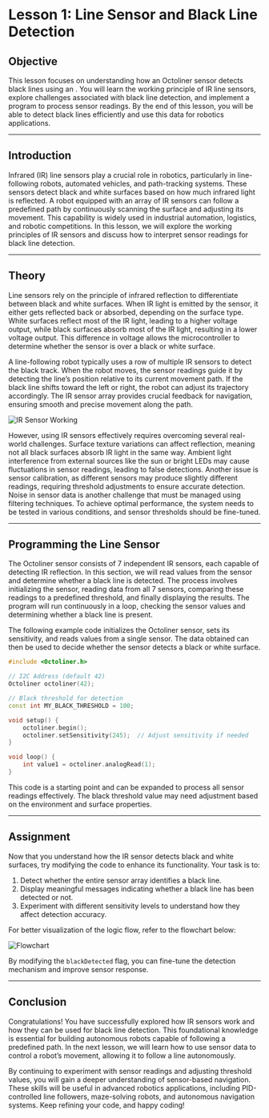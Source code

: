 # **Lesson 1: Line Sensor and Black Line Detection**

## **Objective**

This lesson focuses on understanding how an Octoliner sensor detects black lines using an . You will learn the working principle of IR line sensors, explore challenges associated with black line detection, and implement a program to process sensor readings. By the end of this lesson, you will be able to detect black lines efficiently and use this data for robotics applications.

---

## **Introduction**

Infrared (IR) line sensors play a crucial role in robotics, particularly in line-following robots, automated vehicles, and path-tracking systems. These sensors detect black and white surfaces based on how much infrared light is reflected. A robot equipped with an array of IR sensors can follow a predefined path by continuously scanning the surface and adjusting its movement. This capability is widely used in industrial automation, logistics, and robotic competitions. In this lesson, we will explore the working principles of IR sensors and discuss how to interpret sensor readings for black line detection.

---

## **Theory**

Line sensors rely on the principle of infrared reflection to differentiate between black and white surfaces. When IR light is emitted by the sensor, it either gets reflected back or absorbed, depending on the surface type. White surfaces reflect most of the IR light, leading to a higher voltage output, while black surfaces absorb most of the IR light, resulting in a lower voltage output. This difference in voltage allows the microcontroller to determine whether the sensor is over a black or white surface.

A line-following robot typically uses a row of multiple IR sensors to detect the black track. When the robot moves, the sensor readings guide it by detecting the line’s position relative to its current movement path. If the black line shifts toward the left or right, the robot can adjust its trajectory accordingly. The IR sensor array provides crucial feedback for navigation, ensuring smooth and precise movement along the path.

![IR Sensor Working](https://github.com/pranavk-2003/line-robot-curriculum/blob/assignments/images/module_6/IR's.png)

However, using IR sensors effectively requires overcoming several real-world challenges. Surface texture variations can affect reflection, meaning not all black surfaces absorb IR light in the same way. Ambient light interference from external sources like the sun or bright LEDs may cause fluctuations in sensor readings, leading to false detections. Another issue is sensor calibration, as different sensors may produce slightly different readings, requiring threshold adjustments to ensure accurate detection. Noise in sensor data is another challenge that must be managed using filtering techniques. To achieve optimal performance, the system needs to be tested in various conditions, and sensor thresholds should be fine-tuned.

---

## **Programming the Line Sensor**

The Octoliner sensor consists of 7 independent IR sensors, each capable of detecting IR reflection. In this section, we will read values from the sensor and determine whether a black line is detected. The process involves initializing the sensor, reading data from all 7 sensors, comparing these readings to a predefined threshold, and finally displaying the results. The program will run continuously in a loop, checking the sensor values and determining whether a black line is present.

The following example code initializes the Octoliner sensor, sets its sensitivity, and reads values from a single sensor. The data obtained can then be used to decide whether the sensor detects a black or white surface.

```cpp
#include <Octoliner.h>

// I2C Address (default 42)
Octoliner octoliner(42);

// Black threshold for detection
const int MY_BLACK_THRESHOLD = 100;

void setup() {
    octoliner.begin();
    octoliner.setSensitivity(245);  // Adjust sensitivity if needed
}

void loop() {
    int value1 = octoliner.analogRead(1);
}
```

This code is a starting point and can be expanded to process all sensor readings effectively. The black threshold value may need adjustment based on the environment and surface properties.

---

## **Assignment**

Now that you understand how the IR sensor detects black and white surfaces, try modifying the code to enhance its functionality. Your task is to:

1. Detect whether the entire sensor array identifies a black line.
2. Display meaningful messages indicating whether a black line has been detected or not.
3. Experiment with different sensitivity levels to understand how they affect detection accuracy.

For better visualization of the logic flow, refer to the flowchart below:

![Flowchart](https://github.com/pranavk-2003/line-robot-curriculum/blob/assignments/images/module_6/FC_module_6.png)

By modifying the `blackDetected` flag, you can fine-tune the detection mechanism and improve sensor response.

---

## **Conclusion**

Congratulations! You have successfully explored how IR sensors work and how they can be used for black line detection. This foundational knowledge is essential for building autonomous robots capable of following a predefined path. In the next lesson, we will learn how to use sensor data to control a robot’s movement, allowing it to follow a line autonomously.

By continuing to experiment with sensor readings and adjusting threshold values, you will gain a deeper understanding of sensor-based navigation. These skills will be useful in advanced robotics applications, including PID-controlled line followers, maze-solving robots, and autonomous navigation systems. Keep refining your code, and happy coding!
